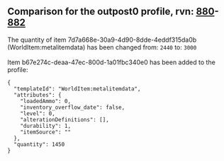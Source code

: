 ## Comparison for the outpost0 profile, rvn: [880](https://github.com/PRO100KatYT/FortniteProfileRevisions/tree/main/profiles/outpost0/880%20outpost0.json)-[882](https://github.com/PRO100KatYT/FortniteProfileRevisions/tree/main/profiles/outpost0/882%20outpost0.json)

The quantity of item 7d7a668e-30a9-4d90-8dde-4eddf315da0b (WorldItem:metalitemdata) has been changed from: `2440` to: `3000`
<br><br>
Item b67e274c-deaa-47ec-800d-1a01fbc340e0 has been added to the profile:

```
{
  "templateId": "WorldItem:metalitemdata",
  "attributes": {
    "loadedAmmo": 0,
    "inventory_overflow_date": false,
    "level": 0,
    "alterationDefinitions": [],
    "durability": 1,
    "itemSource": ""
  },
  "quantity": 1450
}
```

<br><br>
